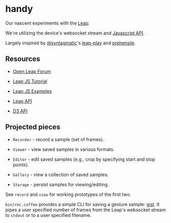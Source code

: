 handy
=====

Our nascent experiments with the [Leap](http://leapmotion.com).

We're utilizing the device's websocket stream and [Javascript API](https://github.com/leapmotion/leapjs).

Largely inspired by [@syntagmatic](https://github.com/syntagmatic)'s [leap-play](https://github.com/syntagmatic/leap-play) and [prehensile](https://github.com/syntagmatic/prehensile).


## Resources

* [Open Leap Forum](https://github.com/openleap)

* [Leap JS Tutorial](https://developer.leapmotion.com/documentation/guide/Sample_JavaScript_Tutorial)

* [Leap JS Examples](http://leapmotion.github.io/leapjs/examples/)

* [Leap API](https://developer.leapmotion.com/documentation/api/annotated)

* [D3 API](https://github.com/mbostock/d3/wiki/API-Reference)


## Projected pieces

- `Recorder` - record a sample (set of frames).

- `Viewer` - view saved samples in various formats.

- `Editor` - edit saved samples (e.g., crop by specifying start and stop points).

- `Gallery` - view a collection of saved samples.

- `Storage` - persist samples for viewing/editing.

See `record` and `view` for working prototypes of the first two.

`bin/rec.coffee` provides a simple CLI for saving a gesture sample: [gist](https://gist.github.com/joyrexus/5555728).  It pipes a user specified number of frames from the Leap's websocket stream to `stdout` or to a user specified filename.
